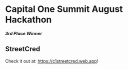 # Capital One Summit August Hackathon
***3rd Place Winner***
## StreetCred
Check it out at: https://c1streetcred.web.app!
